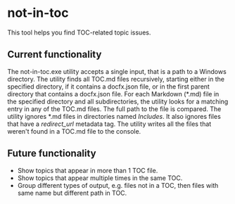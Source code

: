 # not-in-toc

This tool helps you find TOC-related topic issues.

## Current functionality

The not-in-toc.exe utility accepts a single input, that is a path to a Windows directory. The utility finds all TOC.md files recursively, starting either in the specified directory, if it contains a docfx.json file, or in the first parent directory that contains a docfx.json file. For each Markdown (\*.md) file in the specified directory and all subdirectories, the utility looks for a matching entry in any of the TOC.md files. The full path to the file is compared. The utility ignores \*.md files in directories named *Includes*. It also ignores files that have a *redirect_url* metadata tag. The utility writes all the files that weren't found in a TOC.md file to the console.

## Future functionality

- Show topics that appear in more than 1 TOC file.
- Show topics that appear multiple times in the same TOC.
- Group different types of output, e.g. files not in a TOC, then files with same name but different path in TOC.
